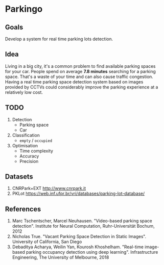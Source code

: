 # Parkingo

## Goals
Develop a system for real time parking lots detection.

## Idea
Living in a big city, it's a common problem to find available parking spaces for your car. People spend on average **7.8 minutes** searching for a parking space. That's a waste of your time and can also cause traffic congestion. Having a real time parking space detection system based on images provided by CCTVs could considerably improve the parking experience at a relatively low cost.

## TODO
1. Detection
    - Parking space
    - Car
2. Classification 
    - `empty` / `occupied`
3. Optimisation
    - Time complexity
    - Accuracy 
    - Precision

## Datasets
1. CNRPark+EXT <http://www.cnrpark.it>
2. PKLot <https://web.inf.ufpr.br/vri/databases/parking-lot-database/>

## References
1. Marc Tschentscher, Marcel Neuhausen. "Video-based parking space detection". Institute for Neural Computation, Ruhr-Universität Bochum, 2012
2. Nicholas True. "Vacant Parking Space Detection in Static Images". University of California, San Diego
3. Debaditya Acharya, Weilin Yan, Kourosh Khoshelham. "Real-time image-based parking occupancy detection using deep learning". Infrastructure Engineering, The University of Melbourne, 2018
